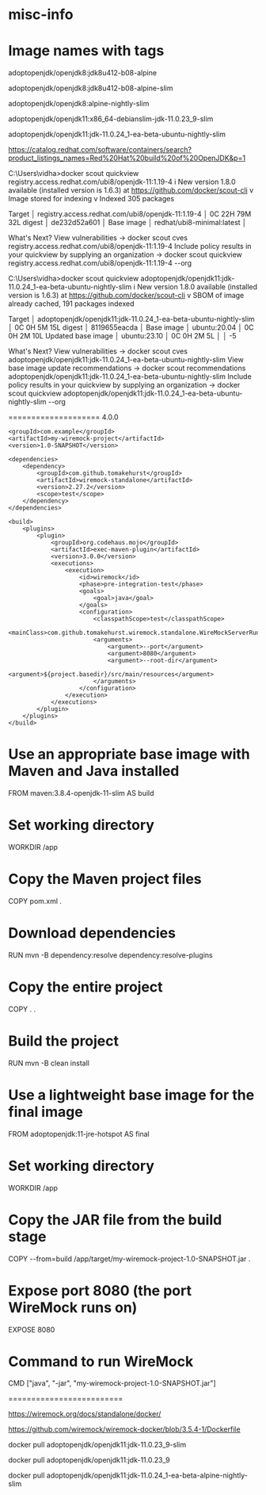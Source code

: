 # misc-info

Image names with tags
=======================
adoptopenjdk/openjdk8:jdk8u412-b08-alpine


adoptopenjdk/openjdk8:jdk8u412-b08-alpine-slim


adoptopenjdk/openjdk8:alpine-nightly-slim

adoptopenjdk/openjdk11:x86_64-debianslim-jdk-11.0.23_9-slim

adoptopenjdk/openjdk11:jdk-11.0.24_1-ea-beta-ubuntu-nightly-slim

https://catalog.redhat.com/software/containers/search?product_listings_names=Red%20Hat%20build%20of%20OpenJDK&p=1




C:\Users\vidha>docker scout quickview registry.access.redhat.com/ubi8/openjdk-11:1.19-4
    i New version 1.8.0 available (installed version is 1.6.3) at https://github.com/docker/scout-cli
    v Image stored for indexing
    v Indexed 305 packages

  Target     │  registry.access.redhat.com/ubi8/openjdk-11:1.19-4  │    0C    22H    79M    32L
    digest   │  de232d52a601                                       │
  Base image │  redhat/ubi8-minimal:latest                         │

What's Next?
  View vulnerabilities → docker scout cves registry.access.redhat.com/ubi8/openjdk-11:1.19-4
  Include policy results in your quickview by supplying an organization → docker scout quickview registry.access.redhat.com/ubi8/openjdk-11:1.19-4 --org <organization>


C:\Users\vidha>docker scout quickview adoptopenjdk/openjdk11:jdk-11.0.24_1-ea-beta-ubuntu-nightly-slim
    i New version 1.8.0 available (installed version is 1.6.3) at https://github.com/docker/scout-cli
    v SBOM of image already cached, 191 packages indexed

  Target             │  adoptopenjdk/openjdk11:jdk-11.0.24_1-ea-beta-ubuntu-nightly-slim  │    0C     0H     5M    15L
    digest           │  8119655eacda                                                      │
  Base image         │  ubuntu:20.04                                                      │    0C     0H     2M    10L
  Updated base image │  ubuntu:23.10                                                      │    0C     0H     2M     5L
                     │                                                                    │                         -5

What's Next?
  View vulnerabilities → docker scout cves adoptopenjdk/openjdk11:jdk-11.0.24_1-ea-beta-ubuntu-nightly-slim
  View base image update recommendations → docker scout recommendations adoptopenjdk/openjdk11:jdk-11.0.24_1-ea-beta-ubuntu-nightly-slim
  Include policy results in your quickview by supplying an organization → docker scout quickview adoptopenjdk/openjdk11:jdk-11.0.24_1-ea-beta-ubuntu-nightly-slim --org <organization>



====================
<project xmlns="http://maven.apache.org/POM/4.0.0"
         xmlns:xsi="http://www.w3.org/2001/XMLSchema-instance"
         xsi:schemaLocation="http://maven.apache.org/POM/4.0.0 http://maven.apache.org/xsd/maven-4.0.0.xsd">
    <modelVersion>4.0.0</modelVersion>

    <groupId>com.example</groupId>
    <artifactId>my-wiremock-project</artifactId>
    <version>1.0-SNAPSHOT</version>

    <dependencies>
        <dependency>
            <groupId>com.github.tomakehurst</groupId>
            <artifactId>wiremock-standalone</artifactId>
            <version>2.27.2</version>
            <scope>test</scope>
        </dependency>
    </dependencies>

    <build>
        <plugins>
            <plugin>
                <groupId>org.codehaus.mojo</groupId>
                <artifactId>exec-maven-plugin</artifactId>
                <version>3.0.0</version>
                <executions>
                    <execution>
                        <id>wiremock</id>
                        <phase>pre-integration-test</phase>
                        <goals>
                            <goal>java</goal>
                        </goals>
                        <configuration>
                            <classpathScope>test</classpathScope>
                            <mainClass>com.github.tomakehurst.wiremock.standalone.WireMockServerRunner</mainClass>
                            <arguments>
                                <argument>--port</argument>
                                <argument>8080</argument>
                                <argument>--root-dir</argument>
                                <argument>${project.basedir}/src/main/resources</argument>
                            </arguments>
                        </configuration>
                    </execution>
                </executions>
            </plugin>
        </plugins>
    </build>
</project>

# Use an appropriate base image with Maven and Java installed
FROM maven:3.8.4-openjdk-11-slim AS build

# Set working directory
WORKDIR /app

# Copy the Maven project files
COPY pom.xml .

# Download dependencies
RUN mvn -B dependency:resolve dependency:resolve-plugins

# Copy the entire project
COPY . .

# Build the project
RUN mvn -B clean install

# Use a lightweight base image for the final image
FROM adoptopenjdk:11-jre-hotspot AS final

# Set working directory
WORKDIR /app

# Copy the JAR file from the build stage
COPY --from=build /app/target/my-wiremock-project-1.0-SNAPSHOT.jar .

# Expose port 8080 (the port WireMock runs on)
EXPOSE 8080

# Command to run WireMock
CMD ["java", "-jar", "my-wiremock-project-1.0-SNAPSHOT.jar"]

=========================



https://wiremock.org/docs/standalone/docker/


https://github.com/wiremock/wiremock-docker/blob/3.5.4-1/Dockerfile


docker pull adoptopenjdk/openjdk11:jdk-11.0.23_9-slim

docker pull adoptopenjdk/openjdk11:jdk-11.0.23_9

docker pull adoptopenjdk/openjdk11:jdk-11.0.24_1-ea-beta-alpine-nightly-slim
